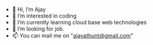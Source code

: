 - 👋 Hi, I’m Ajay
- 👀 I’m interested in coding
- 🌱 I’m currently learning cloud base web technologies
- 💞️ I’m looking for job.
- 📫 You can mail me on "ajayathunt@gmail.com"

<!---
todo | create profile here...
--->

